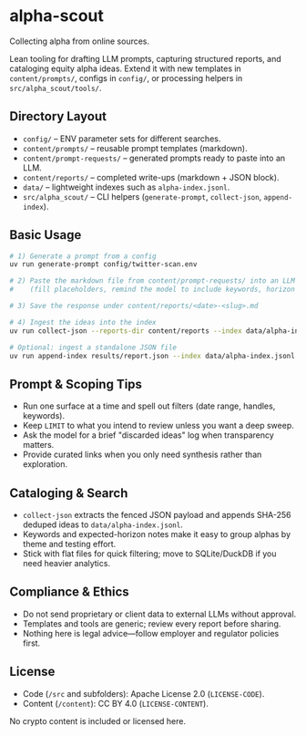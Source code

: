 # alpha-scout

Collecting alpha from online sources.

Lean tooling for drafting LLM prompts, capturing structured reports, and cataloging equity alpha ideas. Extend it with new templates in `content/prompts/`, configs in `config/`, or processing helpers in `src/alpha_scout/tools/`.

## Directory Layout
- `config/` – ENV parameter sets for different searches.
- `content/prompts/` – reusable prompt templates (markdown).
- `content/prompt-requests/` – generated prompts ready to paste into an LLM.
- `content/reports/` – completed write-ups (markdown + JSON block).
- `data/` – lightweight indexes such as `alpha-index.jsonl`.
- `src/alpha_scout/` – CLI helpers (`generate-prompt`, `collect-json`, `append-index`).

## Basic Usage
```bash
# 1) Generate a prompt from a config
uv run generate-prompt config/twitter-scan.env

# 2) Paste the markdown file from content/prompt-requests/ into an LLM
#    (fill placeholders, remind the model to include keywords, horizon notes, JSON)

# 3) Save the response under content/reports/<date>-<slug>.md

# 4) Ingest the ideas into the index
uv run collect-json --reports-dir content/reports --index data/alpha-index.jsonl

# Optional: ingest a standalone JSON file
uv run append-index results/report.json --index data/alpha-index.jsonl
```

## Prompt & Scoping Tips
- Run one surface at a time and spell out filters (date range, handles, keywords).
- Keep `LIMIT` to what you intend to review unless you want a deep sweep.
- Ask the model for a brief "discarded ideas" log when transparency matters.
- Provide curated links when you only need synthesis rather than exploration.

## Cataloging & Search
- `collect-json` extracts the fenced JSON payload and appends SHA-256 deduped ideas to `data/alpha-index.jsonl`.
- Keywords and expected-horizon notes make it easy to group alphas by theme and testing effort.
- Stick with flat files for quick filtering; move to SQLite/DuckDB if you need heavier analytics.

## Compliance & Ethics
- Do not send proprietary or client data to external LLMs without approval.
- Templates and tools are generic; review every report before sharing.
- Nothing here is legal advice—follow employer and regulator policies first.

## License
- Code (`/src` and subfolders): Apache License 2.0 (`LICENSE-CODE`).
- Content (`/content`): CC BY 4.0 (`LICENSE-CONTENT`).

No crypto content is included or licensed here.
